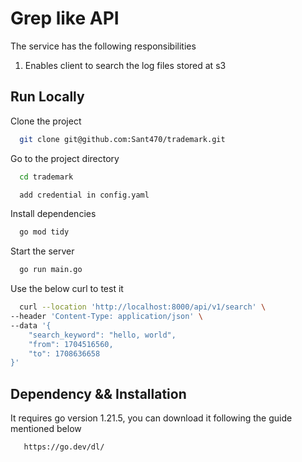 
# Grep like API

The service has the following responsibilities

1. Enables client to search the log files stored at s3


## Run Locally

Clone the project

```bash
  git clone git@github.com:Sant470/trademark.git
```

Go to the project directory

```bash
  cd trademark
```

```bash
  add credential in config.yaml
```


Install dependencies

```bash
  go mod tidy
```

Start the server

```bash
  go run main.go
```

Use the below curl to test it

```bash
  curl --location 'http://localhost:8000/api/v1/search' \
--header 'Content-Type: application/json' \
--data '{
    "search_keyword": "hello, world",
    "from": 1704516560,
    "to": 1708636658
}'
```
## Dependency && Installation

It requires go version 1.21.5, you can download it following the guide mentioned below 

```bash
   https://go.dev/dl/
```
    
